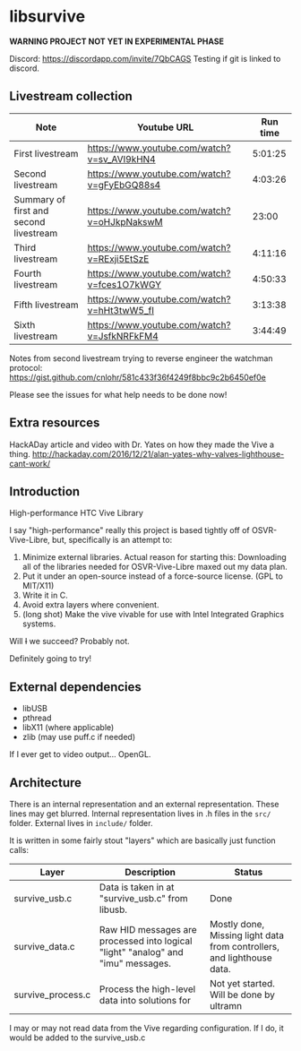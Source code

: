 # libsurvive

**WARNING PROJECT NOT YET IN EXPERIMENTAL PHASE**

Discord: https://discordapp.com/invite/7QbCAGS
Testing if git is linked to discord.

## Livestream collection
| Note                                   | Youtube URL                                 | Run time |
| -------------------------------------- | ------------------------------------------- | -------- |
| First livestream                       | https://www.youtube.com/watch?v=sv_AVI9kHN4 | 5:01:25  |
| Second livestream                      | https://www.youtube.com/watch?v=gFyEbGQ88s4 | 4:03:26  |
| Summary of first and second livestream | https://www.youtube.com/watch?v=oHJkpNakswM | 23:00   |
| Third livestream                       | https://www.youtube.com/watch?v=RExji5EtSzE | 4:11:16 |
| Fourth livestream                      | https://www.youtube.com/watch?v=fces1O7kWGY | 4:50:33 |
| Fifth livestream                       | https://www.youtube.com/watch?v=hHt3twW5_fI | 3:13:38 |
| Sixth livestream                       | https://www.youtube.com/watch?v=JsfkNRFkFM4 | 3:44:49 |

Notes from second livestream trying to reverse engineer the watchman protocol: https://gist.github.com/cnlohr/581c433f36f4249f8bbc9c2b6450ef0e

Please see the issues for what help needs to be done now!

## Extra resources

HackADay article and video with Dr. Yates on how they made the Vive a thing. http://hackaday.com/2016/12/21/alan-yates-why-valves-lighthouse-cant-work/

## Introduction
High-performance HTC Vive Library

I say "high-performance" really this project is based tightly off of OSVR-Vive-Libre, but, specifically is an attempt to:

1. Minimize external libraries.  Actual reason for starting this: Downloading all of the libraries needed for OSVR-Vive-Libre maxed out my data plan.
2. Put it under an open-source instead of a force-source license.  (GPL to MIT/X11)
3. Write it in C.
4. Avoid extra layers where convenient.
5. (long shot) Make the vive vivable for use with Intel Integrated Graphics systems.


Will ~~I~~ we succeed?  Probably not.

Definitely going to try!


## External dependencies

* libUSB
* pthread
* libX11 (where applicable)
* zlib (may use puff.c if needed)

If I ever get to video output... OpenGL.

## Architecture

There is an internal representation and an external representation.  These lines may get blurred.  Internal representation lives in .h files in the ```src/``` folder. External lives in ```include/``` folder.  

It is written in some fairly stout "layers" which are basically just function calls:

|  Layer | Description | Status |
| ------- | ------------- | -------- |
| survive_usb.c | Data is taken in at "survive_usb.c" from libusb. | Done |
| survive_data.c | Raw HID messages are processed into logical "light" "analog" and "imu" messages. | Mostly done, Missing light data from controllers, and lighthouse data. |
| survive_process.c | Process the high-level data into solutions for | Not yet started.  Will be done by ultramn |

I may or may not read data from the Vive regarding configuration.  If I do, it would be added to the survive_usb.c






